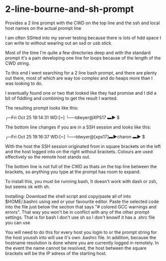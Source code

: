 # 2-line-bourne-and-sh-prompt
Provides a 2 line prompt with the CWD on the top line and the ssh and local host names 
on the actual prompt line

I am often SSHed into my server testing because there is lots of hdd space I can write to
without wearing out an ssd or usb stick.

Most of the time I'm quite a few directories deep and with the standard prompt it's a pain
developing one line for loops because of the length of the CWD string.

To this end I went searching for a 2 line bash prompt, and there are plenty out there, most of
which are way too complex and do heaps more than I was looking to do.

I eventually found one or two that looked like they had promise and I did a bit of fiddling and
combining to get the result I wanted.

The resulting prompt looks like this:

┌─Fri Oct 25 19:14:31 WD:[~]
└──tdwyer@XPS17 ▬▶ $

The bottom line changes if you are in a SSH session and looks like this:

┌─Fri Oct 25 19:16:37 WD:[~]
└──tdwyer@[xps17]▬▶charon ▬▶ $

With the host the SSH session originated from in square brackets on the left and the host logged
into on the right without brackets.  Colours are used effectively so the remote host stands out.

The bottom line is not full of the CWD as thats on the top line between the brackets, so anything
you type at the prompt has room to expand.

To install this, you must be running bash, It doesn't work with dash or zsh, but seems ok with sh.


Installing:  Download the shell script and copy/paste all of into $HOME/.bashrc using xed or your
favourite editor.  Paste the selected code into the file just below the section that says 
"# colored GCC warnings and errors".  That way you won't be in conflict with any of the other
prompt settings.  That is for bash I don't use sh so I don't knowif it has a .shrc file you can use

You will need to do this for every host you login to or the prompt string for the host youssh into
will use it's own .bashrc file.  In addition, because the hostname resolution is done where
you are currently logged in remotely.  In the event the name cannot be resolved, the host between
the square brackets will be the IP adress of the starting host.
